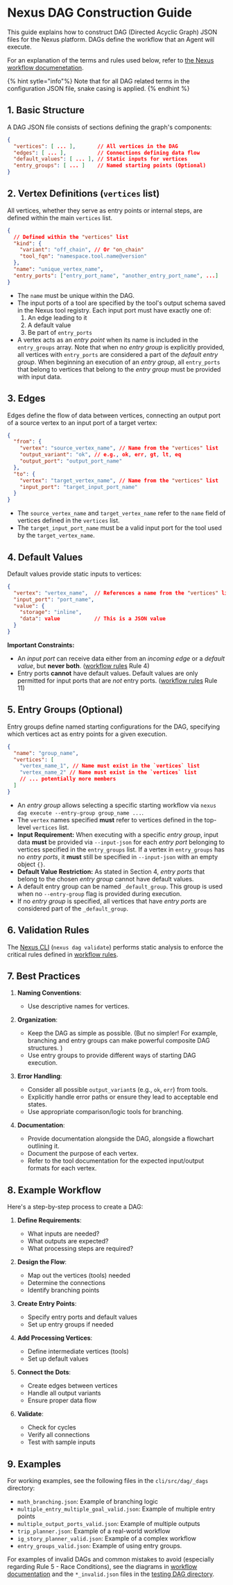 # Nexus DAG Construction Guide

This guide explains how to construct DAG (Directed Acyclic Graph) JSON files for the Nexus platform. DAGs define the workflow that an Agent will execute.

For an explanation of the terms and rules used below, refer to [the Nexus workflow documenetation][nexus-next-workflow].

{% hint sytle="info"%}
Note that for all DAG related terms in the configuration JSON file, snake casing is applied.
{% endhint %}

## 1. Basic Structure

A DAG JSON file consists of sections defining the graph's components:

```json
{
  "vertices": [ ... ],       // All vertices in the DAG
  "edges": [ ... ],          // Connections defining data flow
  "default_values": [ ... ], // Static inputs for vertices
  "entry_groups": [ ... ]    // Named starting points (Optional)
}
```

## 2. Vertex Definitions (`vertices` list)

All vertices, whether they serve as entry points or internal steps, are defined within the main `vertices` list.

```json
{
  // Defined within the "vertices" list
  "kind": {
    "variant": "off_chain", // Or "on_chain"
    "tool_fqn": "namespace.tool.name@version"
  },
  "name": "unique_vertex_name",
  "entry_ports": ["entry_port_name", "another_entry_port_name", ...]
}
```

- The `name` must be unique within the DAG.
- The input ports of a tool are specified by the tool's output schema saved in the Nexus tool registry. Each input port must have exactly one of:
  1. An edge leading to it
  2. A default value
  3. Be part of `entry_ports`
- A vertex acts as an _entry point_ when its name is included in the `entry_groups` array. Note that when no _entry group_ is explicitly provided, all vertices with `entry_ports` are considered a part of the _default entry group_. When beginning an execution of an _entry group_, all `entry_ports` that belong to vertices that belong to the _entry group_ must be provided with input data.

## 3. Edges

Edges define the flow of data between vertices, connecting an output port of a source vertex to an input port of a target vertex:

```json
{
  "from": {
    "vertex": "source_vertex_name", // Name from the "vertices" list
    "output_variant": "ok", // e.g., ok, err, gt, lt, eq
    "output_port": "output_port_name"
  },
  "to": {
    "vertex": "target_vertex_name", // Name from the "vertices" list
    "input_port": "target_input_port_name"
  }
}
```

- The `source_vertex_name` and `target_vertex_name` refer to the `name` field of vertices defined in the `vertices` list.
- The `target_input_port_name` must be a valid input port for the tool used by the `target_vertex_name`.

## 4. Default Values

Default values provide static inputs to vertices:

```json
{
  "vertex": "vertex_name",  // References a name from the "vertices" list
  "input_port": "port_name",
  "value": {
    "storage": "inline",
    "data": value           // This is a JSON value
  }
}
```

**Important Constraints:**

- An _input port_ can receive data either from an _incoming edge_ or a _default value_, but **never both**. ([workflow rules][nexus-next-workflow] Rule 4)
- Entry ports **cannot** have default values. Default values are only permitted for input ports that are _not_ entry ports. ([workflow rules][nexus-next-workflow] Rule 11)

## 5. Entry Groups (Optional)

Entry groups define named starting configurations for the DAG, specifying which vertices act as entry points for a given execution.

<!-- TODO: <https://github.com/Talus-Network/nexus-sdk/pull/128> -->

```json
{
  "name": "group_name",
  "vertices": [
    "vertex_name_1", // Name must exist in the `vertices` list
    "vertex_name_2" // Name must exist in the `vertices` list
    // ... potentially more members
  ]
}
```

- An _entry group_ allows selecting a specific starting workflow via `nexus dag execute --entry-group group_name ...`.
- The `vertex` names specified **must** refer to vertices defined in the top-level `vertices` list.
- **Input Requirement:** When executing with a specific _entry group_, input data **must** be provided via `--input-json` for each _entry port_ belonging to vertices specified in the `entry_groups` list. If a vertex in `entry_groups` has no _entry ports_, it **must** still be specified in `--input-json` with an empty object `{}`.
- **Default Value Restriction:** As stated in Section 4, _entry ports_ that belong to the chosen _entry group_ cannot have default values.
- A default entry group can be named `_default_group`. This group is used when no `--entry-group` flag is provided during execution.
- If no _entry group_ is specified, all vertices that have _entry ports_ are considered part of the `_default_group`.

## 6. Validation Rules

The [Nexus CLI][nexus-cli] (`nexus dag validate`) performs static analysis to enforce the critical rules defined in [workflow rules][nexus-next-workflow].

## 7. Best Practices

1. **Naming Conventions**:

   - Use descriptive names for vertices.

2. **Organization**:

   - Keep the DAG as simple as possible. (But no simpler! For example, branching and entry groups can make powerful composite DAG structures. )
   - Use entry groups to provide different ways of starting DAG execution.

3. **Error Handling**:

   - Consider all possible `output_variant`s (e.g., `ok`, `err`) from tools.
   - Explicitly handle error paths or ensure they lead to acceptable end states.
   - Use appropriate comparison/logic tools for branching.

4. **Documentation**:
   - Provide documentation alongside the DAG, alongside a flowchart outlining it.
   - Document the purpose of each vertex.
   - Refer to the tool documentation for the expected input/output formats for each vertex.

## 8. Example Workflow

Here's a step-by-step process to create a DAG:

1. **Define Requirements**:

   - What inputs are needed?
   - What outputs are expected?
   - What processing steps are required?

2. **Design the Flow**:

   - Map out the vertices (tools) needed
   - Determine the connections
   - Identify branching points

3. **Create Entry Points**:

   - Specify entry ports and default values
   - Set up entry groups if needed

4. **Add Processing Vertices**:

   - Define intermediate vertices (tools)
   - Set up default values

5. **Connect the Dots**:

   - Create edges between vertices
   - Handle all output variants
   - Ensure proper data flow

6. **Validate**:
   - Check for cycles
   - Verify all connections
   - Test with sample inputs

## 9. Examples

For working examples, see the following files in the `cli/src/dag/_dags` directory:

- `math_branching.json`: Example of branching logic
- `multiple_entry_multiple_goal_valid.json`: Example of multiple entry points
- `multiple_output_ports_valid.json`: Example of multiple outputs
- `trip_planner.json`: Example of a real-world workflow
- `ig_story_planner_valid.json`: Example of a complex workflow
- `entry_groups_valid.json`: Example of using entry groups.

For examples of invalid DAGs and common mistakes to avoid (especially regarding Rule 5 - Race Conditions), see the diagrams in [workflow documentation][nexus-next-workflow] and the `*_invalid.json` files in the [testing DAG directory][example-dags].

<!-- List of references -->

[nexus-next-workflow]: ../../nexus-next/packages/workflow.md
[example-dags]: https://github.com/Talus-Network/nexus-sdk/tree/v0.1.0/cli/src/dag/_dags
[nexus-cli]: ../cli.md

